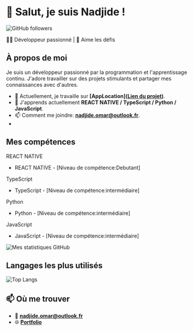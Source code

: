 # 👋 Salut, je suis Nadjide !

![GitHub followers](https://img.shields.io/github/followers/Nadjide?label=Follow&style=social)

👨‍💻 Développeur passionné | 🚀 Aime les défis 

## À propos de moi

Je suis un développeur passionné par la programmation et l'apprentissage continu. J'adore travailler sur des projets stimulants et partager mes connaissances avec d'autres.

- 🔭 Actuellement, je travaille sur **[AppLocation]([Lien du projet](https://github.com/Nadjide/appLocation))**.
- 🌱 J'apprends actuellement **REACT NATIVE / TypeScript / Python / JavaScript**.
- 📫 Comment me joindre: **nadjide.omar@outlook.fr**.
- 
## Mes compétences

REACT NATIVE
- REACT NATIVE - [Niveau de compétence:Debutant]

TypeScript
- TypeScript - [Niveau de compétence:intermédiaire]

Python
- Python - [Niveau de compétence:intermédiaire]

JavaScript
- JavaScript - [Niveau de compétence:intermédiaire]


![Mes statistiques GitHub](https://github-readme-stats.vercel.app/api?username=Nadjide&show_icons=true&theme=radical)

## Langages les plus utilisés

![Top Langs](https://github-readme-stats.vercel.app/api/top-langs/?username=Nadjide&layout=compact&theme=radical)

## 📫 Où me trouver

- 📧 **nadjide.omar@outlook.fr**
- 🌐 **[Portfolio](https://app.netlify.com/sites/sunny-frangipane-391bd6/overview)**
